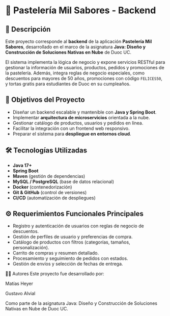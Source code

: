 # 🍰 Pastelería Mil Sabores - Backend

## 📌 Descripción  
Este proyecto corresponde al **backend** de la aplicación **Pastelería Mil Sabores**, desarrollado en el marco de la asignatura **Java: Diseño y Construcción de Soluciones Nativas en Nube** de Duoc UC.  

El sistema implementa la lógica de negocio y expone servicios RESTful para gestionar la información de usuarios, productos, pedidos y promociones de la pastelería. Además, integra reglas de negocio especiales, como descuentos para mayores de 50 años, promociones con código `FELICES50`, y tortas gratis para estudiantes de Duoc en su cumpleaños.  

## 🎯 Objetivos del Proyecto
- Diseñar un backend escalable y mantenible con **Java y Spring Boot**.  
- Implementar **arquitectura de microservicios** orientada a la nube.  
- Gestionar catálogo de productos, usuarios y pedidos en línea.  
- Facilitar la integración con un frontend web responsivo.  
- Preparar el sistema para **despliegue en entornos cloud**.  

## 🛠️ Tecnologías Utilizadas
- **Java 17+**  
- **Spring Boot**  
- **Maven** (gestión de dependencias)  
- **MySQL / PostgreSQL** (base de datos relacional)  
- **Docker** (contenedorización)  
- **Git & GitHub** (control de versiones)  
- **CI/CD** (automatización de despliegues)  

## ⚙️ Requerimientos Funcionales Principales
- Registro y autenticación de usuarios con reglas de negocio de descuentos.  
- Gestión de perfiles de usuario y preferencias de compra.  
- Catálogo de productos con filtros (categorías, tamaños, personalización).  
- Carrito de compras y resumen detallado.  
- Procesamiento y seguimiento de pedidos con estados.  
- Gestión de envíos y selección de fechas de entrega.  

👨‍💻 Autores
Este proyecto fue desarrollado por:

Matías Heyer

Gustavo Alvial

Como parte de la asignatura Java: Diseño y Construcción de Soluciones Nativas en Nube de Duoc UC.
